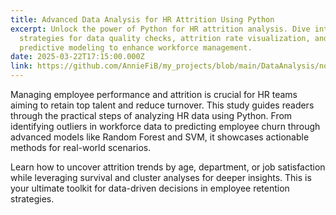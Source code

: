 ```yaml
---
title: Advanced Data Analysis for HR Attrition Using Python
excerpt: Unlock the power of Python for HR attrition analysis. Dive into
  strategies for data quality checks, attrition rate visualization, and
  predictive modeling to enhance workforce management.
date: 2025-03-22T17:15:00.000Z
link: https://github.com/AnnieFiB/my_projects/blob/main/DataAnalysis/notebooks/HR%20Attrition%20Analysis.ipynb
---
```

Managing employee performance and attrition is crucial for HR teams aiming to retain top talent and reduce turnover. This study guides readers through the practical steps of analyzing HR data using Python. From identifying outliers in workforce data to predicting employee churn through advanced models like Random Forest and SVM, it showcases actionable methods for real-world scenarios.

Learn how to uncover attrition trends by age, department, or job satisfaction while leveraging survival and cluster analyses for deeper insights. This is your ultimate toolkit for data-driven decisions in employee retention strategies.